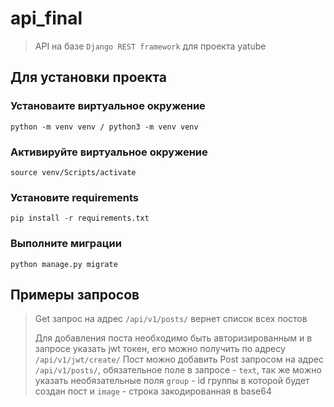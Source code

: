 # api_final

> API на базе `Django REST framework` для проекта yatube
>
## Для установки проекта
>
### Установаите виртуальное окружение
``` python -m venv venv / python3 -m venv venv ```
>
### Активируйте виртуальное окружение
``` source venv/Scripts/activate ```
>
### Установите requirements
``` pip install -r requirements.txt ```
>
### Выполните миграции
``` python manage.py migrate ```
>
## Примеры запросов
> Get запрос на адрес `/api/v1/posts/` вернет список всех постов
>
> Для добавления поста необходимо быть авторизированным и в запросе указать jwt токен, его можно получить по адресу `/api/v1/jwt/create/`
> Пост можно добавить Post запросом на адрес `/api/v1/posts/`, обязательное поле в запросе - `text`, так же можно указать необязательные поля `group` - id группы в которой будет создан пост и `image` - строка закодированная в base64
>
